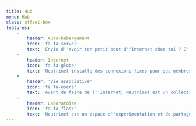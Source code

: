 ```yaml
---
title: Hub
menu: Hub
class: offset-box
features:
    -
        header: Auto-hébergement
        icon: 'fa fa-server'
        text: 'Envie d''avoir ton petit bout d''internet chez toi ? D''héberger ton propre mail ou ton cloud maison dans la cave ou dans le salon ? Sur un petit boitier faible consommation (brique internet) ou sur un ordinateur de récupération (parpaing internet), c''est possible avec le VPN de Neutrinet.'
    -
        header: Internet
        icon: 'fa fa-globe'
        text: 'Neutrinet installe des connexions fixes pour ses membres ou des personnes sans papiers et propose un VPN avec une IP fixe pour permettre à chacun·e de s''auto-héberger. Acteur à part entière du réseau, Neutrinet est aussi présent dans des points d''interconnexion en Belgique et aux Pays-Bas.'
    -
        header: 'Vie associative'
        icon: 'fa fa-users'
        text: 'Avant de faire de l''Internet, Neutrinet est un collectif existant légalement sous la forme de l''ASBL et fonctionnant en différents groupes de travail actifs sur différentes thématiques. La prise de décision se fait collectivement, et les réunions, comme nos AG, sont ouvertes à tous·tes.'
    -
        header: Laboratoire
        icon: 'fa fa-flask'
        text: 'Neutrinet est un espace d''expérimentation et de partage de connaissances, où chacun·e peut venir apprendre à son rythme. Neutrinet organise des ateliers pour permettre à ses membres de comprendre les rouages d''internet, d''expérimenter la gestion d''un serveur, ou encore de maîtriser l''infrastructure de l''association.'
---
```


